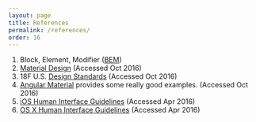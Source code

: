 ```yaml
---
layout: page
title: References
permalink: /references/
order: 16
---
```


1. Block, Element, Modifier ([BEM](https://css-tricks.com/bem-101/))
2. [Material Design](https://material.google.com/) (Accessed Oct 2016)
2. 18F U.S. [Design Standards](https://standards.usa.gov/) (Accessed Oct 2016)
3. [Angular Material](https://material.angularjs.org/latest/demo/bottomSheet) provides some really good examples. (Accessed Oct 2016)
3. [iOS Human Interface Guidelines](https://developer.apple.com/library/mac/documentation/UserExperience/Conceptual/OSXHIGuidelines/TerminologyWording.html#//apple_ref/doc/uid/20000957-CH15-SW4) (Accessed Apr 2016)
4. [OS X Human Interface Guidelines](https://developer.apple.com/library/mac/documentation/UserExperience/Conceptual/OSXHIGuidelines/index.html#//apple_ref/doc/uid/20000957-CH3-SW1) (Accessed  Apr 2016)
